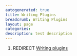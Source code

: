 ```yaml
---
autogenerated: true
title: Writing Plugins
breadcrumb: Writing Plugins
layout: page
categories: 
description: test description
---
```


1.  REDIRECT [Writing plugins](Writing_plugins "wikilink")
